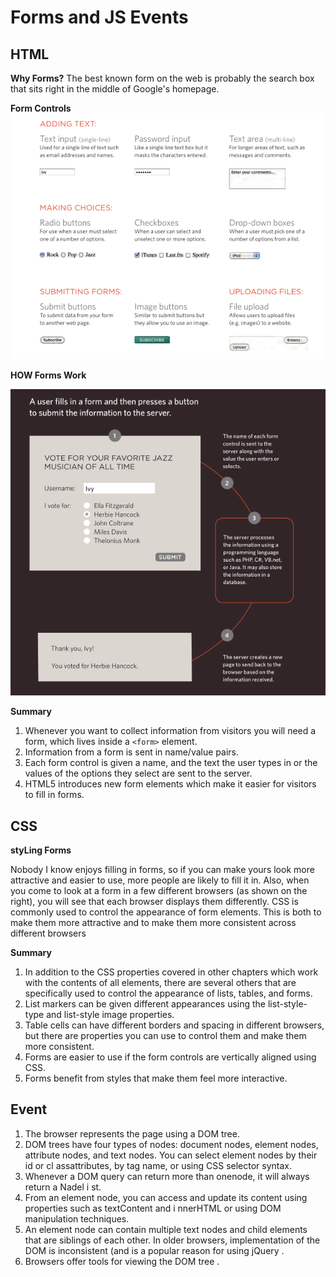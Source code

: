 # Forms and JS Events

## HTML

**Why Forms?**
The best known form on the web is probably the search box that sits right in the middle of Google's homepage.

**Form Controls**
![why](./img/why.png)

**HOW Forms Work**

![how](./img/how.png)

**Summary**

1. Whenever you want to collect information from visitors you will need a form, which lives inside a `<form>` element.
2. Information from a form is sent in name/value pairs.
3. Each form control is given a name, and the text the
   user types in or the values of the options they select are sent to the server.
4. HTML5 introduces new form elements which make it
   easier for visitors to fill in forms.

## CSS

**styLing Forms**

Nobody I know enjoys filling in forms, so if you can make yours look more attractive and easier to use, more people are likely to fill it in. Also, when you come to look at a form in a few different browsers (as shown on the right), you will see that each browser displays them differently.
CSS is commonly used to control the appearance of form elements. This is both to make them more attractive and to make them more consistent across different browsers

**Summary**

1. In addition to the CSS properties covered in other
   chapters which work with the contents of all elements,
   there are several others that are specifically used to
   control the appearance of lists, tables, and forms.
2. List markers can be given different appearances
   using the list-style-type and list-style image
   properties.
3. Table cells can have different borders and spacing in
   different browsers, but there are properties you can
   use to control them and make them more consistent.
4. Forms are easier to use if the form controls are
   vertically aligned using CSS.
5. Forms benefit from styles that make them feel more
   interactive.

## Event

1. The browser represents the page using a DOM tree.
2. DOM trees have four types of nodes: document nodes, element nodes, attribute nodes, and text nodes. You can select element nodes by their id or cl assattributes, by tag name, or using CSS selector syntax.
3. Whenever a DOM query can return more than onenode, it will always return a Nadel i st.
4. From an element node, you can access and update its content using properties such as textContent and i nnerHTML or using DOM manipulation techniques.
5. An element node can contain multiple text nodes and child elements that are siblings of each other. In older browsers, implementation of the DOM is inconsistent (and is a popular reason for using jQuery .
6. Browsers offer tools for viewing the DOM tree .
